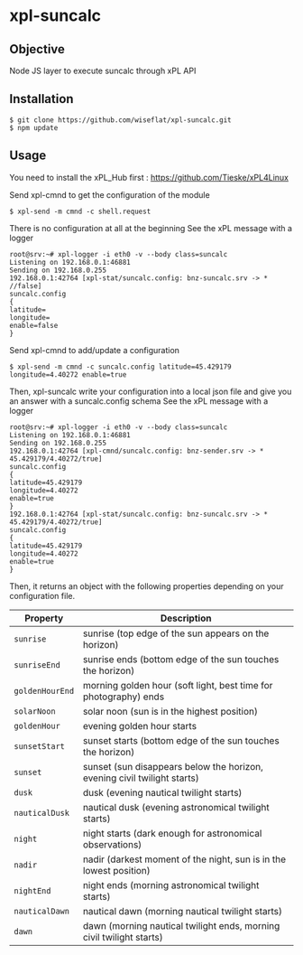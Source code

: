 # xpl-suncalc

## Objective

Node JS layer to execute suncalc through xPL API

## Installation

    $ git clone https://github.com/wiseflat/xpl-suncalc.git
    $ npm update

## Usage

You need to install the xPL_Hub first : https://github.com/Tieske/xPL4Linux

Send xpl-cmnd to get the configuration of the module

    $ xpl-send -m cmnd -c shell.request

There is no configuration at all at the beginning
See the xPL message with a logger

    root@srv:~# xpl-logger -i eth0 -v --body class=suncalc
    Listening on 192.168.0.1:46881
    Sending on 192.168.0.255
    192.168.0.1:42764 [xpl-stat/suncalc.config: bnz-suncalc.srv -> * //false]
    suncalc.config
    {
    latitude=
    longitude=
    enable=false
    }

Send xpl-cmnd to add/update a configuration

    $ xpl-send -m cmnd -c suncalc.config latitude=45.429179 longitude=4.40272 enable=true

Then, xpl-suncalc write your configuration into a local json file and give you an answer with a suncalc.config schema
See the xPL message with a logger

    root@srv:~# xpl-logger -i eth0 -v --body class=suncalc
    Listening on 192.168.0.1:46881
    Sending on 192.168.0.255
    192.168.0.1:42764 [xpl-cmnd/suncalc.config: bnz-sender.srv -> * 45.429179/4.40272/true]
    suncalc.config
    {
    latitude=45.429179
    longitude=4.40272
    enable=true
    }
    192.168.0.1:42764 [xpl-stat/suncalc.config: bnz-suncalc.srv -> * 45.429179/4.40272/true]
    suncalc.config
    {
    latitude=45.429179
    longitude=4.40272
    enable=true
    }


Then, it returns an object with the following properties depending on your configuration file.

| Property        | Description                                                              |
| --------------- | ------------------------------------------------------------------------ |
| `sunrise`       | sunrise (top edge of the sun appears on the horizon)                     |
| `sunriseEnd`    | sunrise ends (bottom edge of the sun touches the horizon)                |
| `goldenHourEnd` | morning golden hour (soft light, best time for photography) ends         |
| `solarNoon`     | solar noon (sun is in the highest position)                              |
| `goldenHour`    | evening golden hour starts                                               |
| `sunsetStart`   | sunset starts (bottom edge of the sun touches the horizon)               |
| `sunset`        | sunset (sun disappears below the horizon, evening civil twilight starts) |
| `dusk`          | dusk (evening nautical twilight starts)                                  |
| `nauticalDusk`  | nautical dusk (evening astronomical twilight starts)                     |
| `night`         | night starts (dark enough for astronomical observations)                 |
| `nadir`         | nadir (darkest moment of the night, sun is in the lowest position)       |
| `nightEnd`      | night ends (morning astronomical twilight starts)                        |
| `nauticalDawn`  | nautical dawn (morning nautical twilight starts)                         |
| `dawn`          | dawn (morning nautical twilight ends, morning civil twilight starts)     |